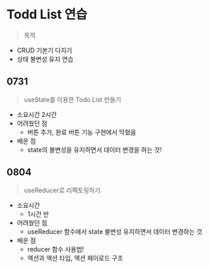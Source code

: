 # Todd List 연습

> 목적

- CRUD 기본기 다지기
- 상태 불변성 유지 연습

## 0731

> useState를 이용한 Todo List 만들기

- 소요시간
  2시간
- 어려웠던 점
  - 버튼 추가, 완료 버튼 기능 구현에서 막혔음
- 배운 점
  - state의 불변성을 유지하면서 데이터 변경을 하는 것!

## 0804

> useReducer로 리팩토링하기

- 소요시간
  - 1시간 반
- 어려웠던 점
  - useReducer 함수에서 state 불변성 유지하면서 데이터 변경하는 것
- 배운 점
  - reducer 함수 사용법!
  - 액션과 액션 타입, 액션 페이로드 구조
